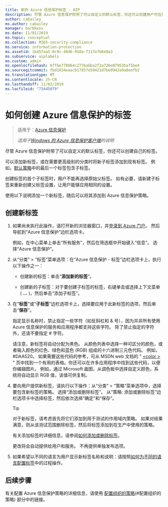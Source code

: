 ```yaml
---
title: 新的 Azure 信息保护标签 - AIP
description: 尽管 Azure 信息保护附带了可以自定义的默认标签，你还可以创建用户可在信息保护栏中看到的自己的标签。
author: cabailey
ms.author: cabailey
manager: barbkess
ms.date: 11/01/2019
ms.topic: conceptual
ms.collection: M365-security-compliance
ms.service: information-protection
ms.assetid: 1b45faa5-0c9c-40d6-910a-f117e7b6e8a3
ms.subservice: aiplabels
ms.custom: admin
ms.openlocfilehash: 6ffbe770864c2776abba2f2a726e07953baf5be4
ms.sourcegitcommit: fbd1834eaacb17857e59421d7be0942a9a0eefb2
ms.translationtype: MT
ms.contentlocale: zh-CN
ms.lasthandoff: 11/02/2019
ms.locfileid: "73445079"
---
```

# <a name="how-to-create-a-new-label-for-azure-information-protection"></a>如何创建 Azure 信息保护的标签

>适用于：[Azure 信息保护](https://azure.microsoft.com/pricing/details/information-protection)
>
> *适用于[Windows 的 Azure 信息保护客户端](faqs.md#whats-the-difference-between-the-azure-information-protection-client-and-the-azure-information-protection-unified-labeling-client)的说明*

尽管 Azure 信息保护附带了可以自定义的默认标签，你还可以创建自己的标签。

可以添加新标签，或在需要更高级别的分类时将新子标签添加到现有标签。 例如，[默认策略](configure-policy-default.md)中的最后一个标签包含子标签。

创建标签的首个子标签时，用户不能再选择原始父标签。 如有必要，请新建子标签来重新创建父标签设置，让用户能够应用相同的设置。

使用以下说明添加一个新标签，随后可以将其添加到 Azure 信息保护策略。

## <a name="to-create-a-new-label"></a>创建新标签

1. 如果尚未执行此操作，请打开新的浏览器窗口，并[登录到 Azure 门户](configure-policy.md#signing-in-to-the-azure-portal)。 然后导航到“Azure 信息保护”边栏选项卡。
    
    例如，在中心菜单上单击“所有服务”，然后在筛选框中开始键入“信息”。 选择“Azure 信息保护”。

2. 从“分类” > “标签”菜单选项：在“Azure 信息保护 - 标签”边栏选项卡上，执行以下操作之一：
    
    - 创建新的标签：单击“**添加新的标签**”。
    
    - 创建新的子标签：对于要创建子标签的标签，右键单击或选择上下文菜单 ( **...** )，然后单击“添加子标签”。

3. 在“**标签**”或“**子标签**”边栏选项卡上，选择要应用于此新标签的选项，然后单击“**保存**”。
    
    指定显示名称时，禁止指定一些字符（如反斜杠和 & 号），因为并非所有使用 Azure 信息保护的服务和应用程序都支持这些字符。 除了禁止指定的字符外，还请不要指定 # 字符。    
    
    请注意，新标签将自动分配为黑色。 从颜色列表中选择一种可区分的颜色，或者输入颜色的红色、绿色和蓝色 (RGB) 组成的十六进制三元色代码。 例如，#DAA520。 如果需要这些代码的参考，可从 MSDN web 文档的 " [\<color >](https://developer.mozilla.org/docs/Web/CSS/color_value) " 页中找到一个有用的表格。你还可以在许多应用程序中找到这些代码，以便你编辑图片。 例如，通过 Microsoft 画图，从调色板中选择自定义颜色，系统将自动显示 RGB 值，该值可供复制。

4. 要向用户提供新标签，请执行以下操作：从“分类” > “策略”菜单选项中，选择要包含新标签的策略。 选择“添加或删除标签”。 从“策略: 添加或删除标签”边栏选项卡中选择标签，然后依次选择“确定”和“保存”。
    
    >[!TIP]
    >对于新标签，请考虑首先将它们添加到用于测试的作用域内策略。 如果对结果满意，则从该测试范围删除标签，然后将标签添加到在生产中使用的策略。     
    
    有关添加标签的详细信息，请参阅[如何添加或删除标签](configure-policy-add-remove-label.md)。
    
    更改将会自动提供给用户和服务。 不再提供单独发布选项。

5. 如果希望以不同的语言为用户显示新标签名称和说明：请按照[如何为不同的语言配置标签](configure-policy-languages.md)中的过程操作。 

## <a name="next-steps"></a>后续步骤

有关配置 Azure 信息保护策略的详细信息，请使用 [配置组织的策略](configure-policy.md#configuring-your-organizations-policy)(#配置组织的策略) 部分中的链接。  


